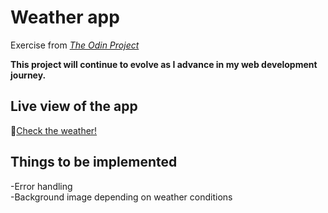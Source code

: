 # Weather app
Exercise from [_The Odin Project_](https://www.theodinproject.com/lessons/node-path-javascript-weather-app)

**This project will continue to evolve as I advance in my web development journey.**

## Live view of the app

🔗[Check the weather!](https://raw.githack.com/Francois-T9/weather-app/main/index.html)

## Things to be implemented
-Error handling </br>
-Background image depending on weather conditions

